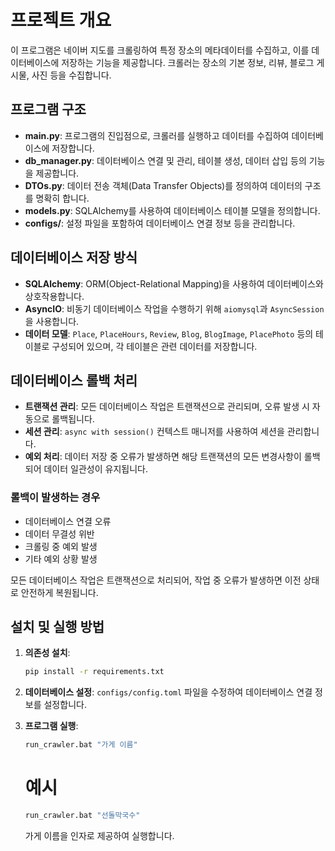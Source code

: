 # 프로젝트 개요

이 프로그램은 네이버 지도를 크롤링하여 특정 장소의 메타데이터를 수집하고, 이를 데이터베이스에 저장하는 기능을 제공합니다. 크롤러는 장소의 기본 정보, 리뷰, 블로그 게시물, 사진 등을 수집합니다.

## 프로그램 구조

- **main.py**: 프로그램의 진입점으로, 크롤러를 실행하고 데이터를 수집하여 데이터베이스에 저장합니다.
- **db_manager.py**: 데이터베이스 연결 및 관리, 테이블 생성, 데이터 삽입 등의 기능을 제공합니다.
- **DTOs.py**: 데이터 전송 객체(Data Transfer Objects)를 정의하여 데이터의 구조를 명확히 합니다.
- **models.py**: SQLAlchemy를 사용하여 데이터베이스 테이블 모델을 정의합니다.
- **configs/**: 설정 파일을 포함하여 데이터베이스 연결 정보 등을 관리합니다.

## 데이터베이스 저장 방식

- **SQLAlchemy**: ORM(Object-Relational Mapping)을 사용하여 데이터베이스와 상호작용합니다.
- **AsyncIO**: 비동기 데이터베이스 작업을 수행하기 위해 `aiomysql`과 `AsyncSession`을 사용합니다.
- **데이터 모델**: `Place`, `PlaceHours`, `Review`, `Blog`, `BlogImage`, `PlacePhoto` 등의 테이블로 구성되어 있으며, 각 테이블은 관련 데이터를 저장합니다.

## 데이터베이스 롤백 처리

- **트랜잭션 관리**: 모든 데이터베이스 작업은 트랜잭션으로 관리되며, 오류 발생 시 자동으로 롤백됩니다.
- **세션 관리**: `async with session()` 컨텍스트 매니저를 사용하여 세션을 관리합니다.
- **예외 처리**: 데이터 저장 중 오류가 발생하면 해당 트랜잭션의 모든 변경사항이 롤백되어 데이터 일관성이 유지됩니다.

### 롤백이 발생하는 경우
- 데이터베이스 연결 오류
- 데이터 무결성 위반
- 크롤링 중 예외 발생
- 기타 예외 상황 발생

모든 데이터베이스 작업은 트랜잭션으로 처리되어, 작업 중 오류가 발생하면 이전 상태로 안전하게 복원됩니다.

## 설치 및 실행 방법

1. **의존성 설치**:
   ```bash
   pip install -r requirements.txt
   ```

2. **데이터베이스 설정**:
   `configs/config.toml` 파일을 수정하여 데이터베이스 연결 정보를 설정합니다.

3. **프로그램 실행**:
   ```bash
   run_crawler.bat "가게 이름"
   ```

   # 예시
   ```bash
   run_crawler.bat "선돌막국수"
   ```

   가게 이름을 인자로 제공하여 실행합니다.


